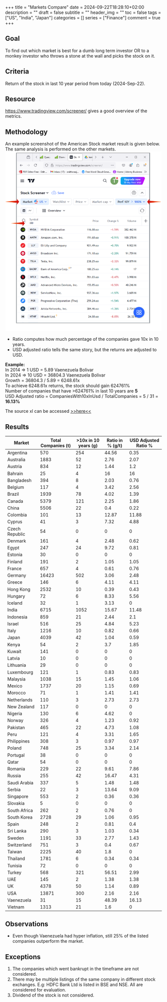 +++
title = "Markets Compare"
date = 2024-09-22T18:28:10+02:00
description = ""
draft = false
subtitle = ""
header_img = ""
toc = false
tags = ["US", "India", "Japan"]
categories = []
series = ["Finance"]
comment = true
+++

## Goal
To find out which market is best for a dumb long term investor OR to a monkey investor who throws a stone at the wall and picks the stock on it.

## Criteria
Return of the stock in last 10 year period from today (2024-Sep-22).

## Resource
https://www.tradingview.com/screener/ gives a good overview of the metrics.

## Methodology
An example screenshot of the American Stock market result is given below. 
The same analysis is performed on the other markets.
<img src="MarketCompareExample.png" title="Markets Compare" width="650"> 

* Ratio computes how much percentage of the companies gave 10x in 10 years.
* USD adjusted ratio tells the same story, but the returns are adjusted to USD.

**Example:**  
In 2014 => 1 USD = 5.89 Vaenezuela Bolivar  
In 2024 => 10 USD = 36804.3 Vaenezuela Bolivar  
Growth = 36804.3 / 5.89 = 6248.61x  
To achieve 6248.61x returns, the stock should gain 624761%  
Number of companies that have >624761% in last 10 years are **5**  
USD Adjusted ratio = CompaniesWith10xInUsd / TotalCompanies = 5 / 31 = **16.13%**  

  
The source xl can be accessed [>>here<<](https://docs.google.com/spreadsheets/d/1K9sOeT2YmPD1xyGGME-wXWoFSib7eRqV-YezbYQKuBQ/edit?gid=0#gid=0)  

## Results

| Market   | Total Companies (t) | >10x in 10 years (g) | Ratio in % (g/t) | USD Adjusted Ratio % | 
| --------  | --------           | ------               | ------           | ------               |
| Argentina | 570 | 254 | 44.56 | 0.35 | 
| Australia | 1883 | 52 | 2.76 | 2.07 | 
| Austria | 834 | 12 | 1.44 | 1.2 | 
| Bahrain | 25 | 4 | 16 | 16 | 
| Bangladesh | 394 | 8 | 2.03 | 0.76 | 
| Belgium | 117 | 4 | 3.42 | 2.56 | 
| Brazil | 1939 | 78 | 4.02 | 1.39 | 
| Canada | 5379 | 121 | 2.25 | 1.86 | 
| China | 5506 | 22 | 0.4 | 0.22 | 
| Colombia | 101 | 13 | 12.87 | 11.88 | 
| Cyprus | 41 | 3 | 7.32 | 4.88 | 
| Czech Republic | 54 | 0 | 0 | 0 | 
| Denmark | 161 | 4 | 2.48 | 0.62 | 
| Egypt | 247 | 24 | 9.72 | 0.81 | 
| Estonia | 30 | 0 | 0 | 0 | 
| Finland | 191 | 2 | 1.05 | 1.05 | 
| France | 657 | 4 | 0.61 | 0.76 | 
| Germany | 16423 | 502 | 3.06 | 2.48 | 
| Greece | 146 | 6 | 4.11 | 4.11 | 
| Hong Kong | 2532 | 10 | 0.39 | 0.43 | 
| Hungary | 72 | 6 | 8.33 | 5.56 | 
| Iceland | 32 | 1 | 3.13 | 0 | 
| India | 6715 | 1052 | 15.67 | 11.48 | 
| Indonesia | 859 | 21 | 2.44 | 2.1 | 
| Israel | 516 | 25 | 4.84 | 5.23 | 
| Italy | 1216 | 10 | 0.82 | 0.66 | 
| Japan | 4039 | 42 | 1.04 | 0.59 | 
| Kenya | 54 | 2 | 3.7 | 1.85 | 
| Kuwait | 141 | 0 | 0 | 0 | 
| Latvia | 10 | 0 | 0 | 0 | 
| Lithuania | 29 | 0 | 0 | 0 | 
| Luxembourg | 121 | 1 | 0.83 | 0.83 | 
| Malaysia | 1038 | 15 | 1.45 | 1.06 | 
| Mexico | 1737 | 20 | 1.15 | 0.69 | 
| Morocco | 71 | 1 | 1.41 | 1.41 | 
| Netherlands | 110 | 3 | 2.73 | 2.73 | 
| New Zealand | 117 | 0 | 0 | 0 | 
| Nigeria | 130 | 6 | 4.62 | 0 | 
| Norway | 326 | 4 | 1.23 | 0.92 | 
| Pakistan | 465 | 22 | 4.73 | 1.08 | 
| Peru | 121 | 4 | 3.31 | 1.65 | 
| Philippines | 308 | 3 | 0.97 | 0.97 | 
| Poland | 748 | 25 | 3.34 | 2.14 | 
| Portugal | 38 | 0 | 0 | 0 | 
| Qatar | 54 | 0 | 0 | 0 | 
| Romania | 229 | 22 | 9.61 | 7.86 | 
| Russia | 255 | 42 | 16.47 | 4.31 | 
| Saudi Arabia | 337 | 5 | 1.48 | 1.48 | 
| Serbia | 22 | 3 | 13.64 | 9.09 | 
| Singapore | 553 | 2 | 0.36 | 0.36 | 
| Slovakia | 5 | 0 | 0 | 0 | 
| South Africa | 262 | 2 | 0.76 | 0 | 
| South Korea | 2728 | 29 | 1.06 | 0.95 | 
| Spain | 248 | 2 | 0.81 | 0.4 | 
| Sri Lanka | 290 | 3 | 1.03 | 0.34 | 
| Sweden | 1191 | 33 | 2.77 | 1.43 | 
| Switzerland | 751 | 3 | 0.4 | 0.67 | 
| Taiwan | 2225 | 40 | 1.8 | 0 | 
| Thailand | 1781 | 6 | 0.34 | 0.34 | 
| Tunisia | 72 | 0 | 0 | 0 | 
| Turkey | 568 | 321 | 56.51 | 2.99 | 
| UAE | 145 | 2 | 1.38 | 1.38 | 
| UK | 4378 | 50 | 1.14 | 0.89 | 
| USA | 13871 | 300 | 2.16 | 2.16 | 
| Vaenezuela | 31 | 15 | 48.39 | 16.13 | 
| Vietnam | 1313 | 21 | 1.6 | 0 | 


## Observations
* Even though Vaenezuela had hyper inflation, still 25% of the listed companies outperform the market.

## Exceptions
1. The companies which went bankrupt in the timeframe are not considered.
2. There may be multiple listings of the same company in different stock exchanges. 
   E.g: HDFC Bank Ltd is listed in BSE and NSE. All are considered for evaluation.
3. Dividend of the stock is not considered.

